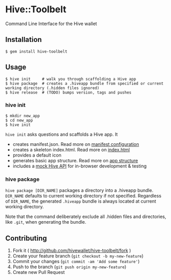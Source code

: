 # Hive::Toolbelt

Command Line Interface for the Hive wallet

## Installation

    $ gem install hive-toolbelt

## Usage

    $ hive init     # walk you through scaffolding a Hive app
    $ hive package  # creates a .hiveapp bundle from specified or current working directory (.hidden files ignored)
    $ hive release  # (TODO) bumps version, tags and pushes

### hive init

    $ mkdir new_app
    $ cd new_app
    $ hive init

`hive init` asks questions and scaffolds a Hive app. It

- creates manifest.json. Read more on [manifest configuration](https://github.com/hivewallet/hive-osx/wiki/How-to-build-a-Hive-app#wiki-manifest-file) 
- creates a skeleton index.html. Read more on [index.html](https://github.com/hivewallet/hive-osx/wiki/How-to-build-a-Hive-app#wiki-index-page)
- provides a default icon
- generates basic app structure. Read more on [app structure](https://github.com/hivewallet/hive-osx/wiki/How-to-build-a-Hive-app#wiki-app-structure)
- includes a [mock Hive API](https://github.com/javgh/hiveapp-api-mock/blob/v1.0.1/hiveapp-api-mock.js) for in-browser development & testing
 
### hive package

`hive package [DIR_NAME]` packages a directory into a .hiveapp bundle. `DIR_NAME` defaults to current working directory if not specified. Regardless of `DIR_NAME`, the generated `.hiveapp` bundle is always located at current working directory.

Note that the command deliberately exclude all .hidden files and directories, like `.git`, when generating the bundle. 

## Contributing

1. Fork it ( http://github.com/hivewallet/hive-toolbelt/fork )
2. Create your feature branch (`git checkout -b my-new-feature`)
3. Commit your changes (`git commit -am 'Add some feature'`)
4. Push to the branch (`git push origin my-new-feature`)
5. Create new Pull Request

